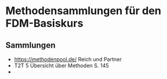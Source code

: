 # Methodensammlungen für den FDM-Basiskurs

## Sammlungen

* https://methodenpool.de/ Reich und Partner
* T2T 5 Übersicht über Methoden S. 145
* 

